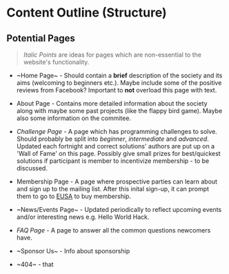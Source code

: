 # Content Outline (Structure)

## Potential Pages
> *Italic Points* are ideas for pages which are non-essential to the website's functionality.

- ~Home Page~ - Should contain a **brief** description of the society and its aims (welcoming to beginners etc.). Maybe include some of the positive reviews
  from Facebook? Important to **not** overload this page with text.
  
- About Page - Contains more detailed information about the society along with maybe some past projects (like the flappy bird game). Maybe
also some information on the commitee.

- *Challenge Page* - A page which has programming challenges to solve. Should probably be split into *beginner*, *intermediate* and *advanced*.
  Updated each fortnight and correct solutions' authors are put up on a 'Wall of Fame' on this page. Possibly give small prizes for best/quickest
  solutions if participant is member to incentivize membership - to be discussed.
  
- Membership Page - A page where prospective parties can learn about and sign up to the mailing list. After this inital sign-up, it can prompt them to go to
  [EUSA](https://www.eusa.ed.ac.uk/activities/societies/society/17825/) to buy membership.
  
- ~News/Events Page~ - Updated periodically to reflect upcoming events and/or interesting news e.g. Hello World Hack.

- *FAQ Page* - A page to answer all the common questions newcomers have.

- ~Sponsor Us~ - Info about sponsorship

- ~404~ - that
